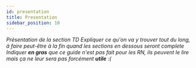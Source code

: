 ```yaml
---
id: presentation
title: Presentation
sidebar_position: 10
---
```


_Présentation de la section TD_
_Expliquer ce qu'on va y trouver tout du long, à faire peut-être à la fin quand les sections en dessous seront complete_
_Indiquer **en gras** que ce guide n'est pas fait pour les RN, ils peuvent le lire mais ça ne leur sera pas forcément **utile** :(_
